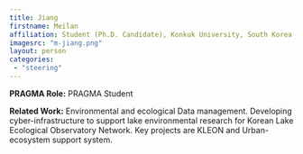 ```yaml
---
title: Jiang
firstname: Meilan
affiliation: Student (Ph.D. Candidate), Konkuk University, South Korea
imagesrc: "m-jiang.png"
layout: person
categories:
 - "steering"
---
```


**PRAGMA Role:** PRAGMA Student

**Related Work:** Environmental and ecological Data management. Developing
cyber-infrastructure to support lake environmental research for Korean Lake
Ecological Observatory Network. Key projects are KLEON and Urban-ecosystem
support system.
